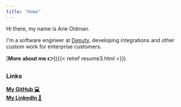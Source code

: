 ```yaml
---
title: "Home"
---
```


Hi there, my name is Arie Oldman. 

I'm a software engineer at [Deputy](https://deputy.com), developing 
integrations and other custom work for enterprise customers.

[**More about me 👉**]({{< relref resume3.html >}})<br>

### Links

[**My GitHub 💻**](https://github.com/arizard)<br>
[**My LinkedIn 👔**](https://www.linkedin.com/in/arieoldman/)<br>
